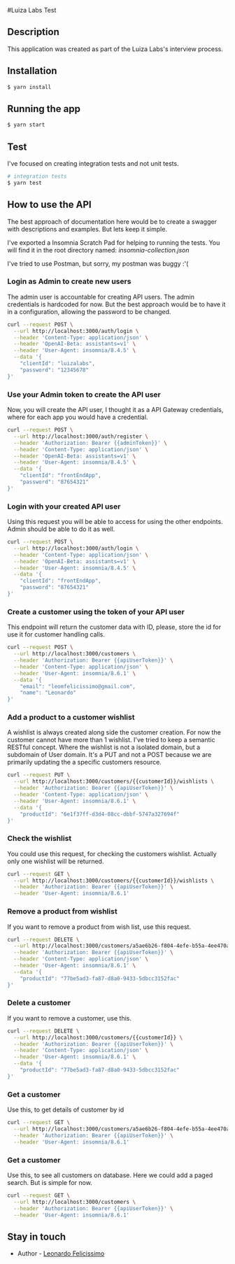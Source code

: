 
#Luiza Labs Test

## Description

This application was created as part of the Luiza Labs's interview process.

## Installation

```bash
$ yarn install
```

## Running the app

```bash
$ yarn start
```

## Test

I've focused on creating integration tests and not unit tests.

```bash
# integration tests
$ yarn test
```

## How to use the API

The best approach of documentation here would be to create a swagger with descriptions and examples.
But lets keep it simple.

I've exported a Insomnia Scratch Pad for helping to running the tests. You will find it in the root
directory named: *insomnia-collection.json*

I've tried to use Postman, but sorry, my postman was buggy :'(

### Login as Admin to create new users

The admin user is accountable for creating API users. The admin credentials is hardcoded for now.
But the best approach would be to have it in a configuration, allowing the password to be changed.

```bash
curl --request POST \
  --url http://localhost:3000/auth/login \
  --header 'Content-Type: application/json' \
  --header 'OpenAI-Beta: assistants=v1' \
  --header 'User-Agent: insomnia/8.4.5' \
  --data '{
	"clientId": "luizalabs",
	"password": "12345678"
}'
```

### Use your Admin token to create the API user

Now, you will create the API user, I thought it as a API Gateway credentials, where for each app you
would have a credential.

```bash
curl --request POST \
  --url http://localhost:3000/auth/register \
  --header 'Authorization: Bearer {{adminToken}}' \
  --header 'Content-Type: application/json' \
  --header 'OpenAI-Beta: assistants=v1' \
  --header 'User-Agent: insomnia/8.4.5' \
  --data '{
	"clientId": "frontEndApp",
	"password": "87654321"
}'
```

### Login with your created API user

Using this request you will be able to access for using the other endpoints. Admin should be able to do it as well.

```bash
curl --request POST \
  --url http://localhost:3000/auth/login \
  --header 'Content-Type: application/json' \
  --header 'OpenAI-Beta: assistants=v1' \
  --header 'User-Agent: insomnia/8.4.5' \
  --data '{
	"clientId": "frontEndApp",
	"password": "87654321"
}'
```

### Create a customer using the token of your API user

This endpoint will return the customer data with ID, please, store the id for use it for customer handling calls.

```bash
curl --request POST \
  --url http://localhost:3000/customers \
  --header 'Authorization: Bearer {{apiUserToken}}' \
  --header 'Content-Type: application/json' \
  --header 'User-Agent: insomnia/8.6.1' \
  --data '{
	"email": "leomfelicissimo@gmail.com",
	"name": "Leonardo"
}'
```

### Add a product to a customer wishlist

A wishlist is always created along side the customer creation. For now the customer cannot have more than 1 wishlist.
I've tried to keep a semantic RESTful concept. Where the wishlist is not a isolated domain, but a subdomain of User domain.
It's a PUT and not a POST because we are primarily updating the a specific customers resource.

```bash
curl --request PUT \
  --url http://localhost:3000/customers/{{customerId}}/wishlists \
  --header 'Authorization: Bearer {{apiUserToken}}' \
  --header 'Content-Type: application/json' \
  --header 'User-Agent: insomnia/8.6.1' \
  --data '{
	"productId": "6e1f37ff-d3d4-88cc-dbbf-5747a327694f"
}'
```

### Check the wishlist

You could use this request, for checking the customers wishlist. Actually only one wishlist will be returned.

```bash
curl --request GET \
  --url http://localhost:3000/customers/{{customerId}}/wishlists \
  --header 'Authorization: Bearer {{apiUserToken}}' \
  --header 'User-Agent: insomnia/8.6.1'
```

### Remove a product from wishlist
If you want to remove a product from wish list, use this request.

```bash
curl --request DELETE \
  --url http://localhost:3000/customers/a5ae6b26-f804-4efe-b55a-4ee470a96af1/wishlists \
  --header 'Authorization: Bearer {{apiUserToken}}' \
  --header 'Content-Type: application/json' \
  --header 'User-Agent: insomnia/8.6.1' \
  --data '{
	"productId": "77be5ad3-fa87-d8a0-9433-5dbcc3152fac"
}'
```

### Delete a customer
If you want to remove a customer, use this.

```bash
curl --request DELETE \
  --url http://localhost:3000/customers/{{customerId}} \
  --header 'Authorization: Bearer {{apiUserToken}}' \
  --header 'Content-Type: application/json' \
  --header 'User-Agent: insomnia/8.6.1' \
  --data '{
	"productId": "77be5ad3-fa87-d8a0-9433-5dbcc3152fac"
}'
```

### Get a customer
Use this, to get details of customer by id

```bash
curl --request GET \
  --url http://localhost:3000/customers/a5ae6b26-f804-4efe-b55a-4ee470a96af1 \
  --header 'Authorization: Bearer {{apiUserToken}}' \
  --header 'User-Agent: insomnia/8.6.1'
```

### Get a customer
Use this, to see all customers on database. Here we could add a paged search.
But is simple for now.

```bash
curl --request GET \
  --url http://localhost:3000/customers \
  --header 'Authorization: Bearer {{apiUserToken}}' \
  --header 'User-Agent: insomnia/8.6.1'
```

## Stay in touch

- Author - [Leonardo Felicissimo](https://www.linkedin.com/in/leomfelicissimo/)
